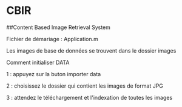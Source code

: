 CBIR
====

##Content Based Image Retrieval System

Fichier de démariage : Application.m

Les images de base de données se trouvent dans le dossier images


Comment initialiser DATA 

1 : appuyez sur la buton importer data

2 : choisissez le dossier qui contient les images de format JPG

3 : attendez le téléchargement et l'indexation de toutes les images 

